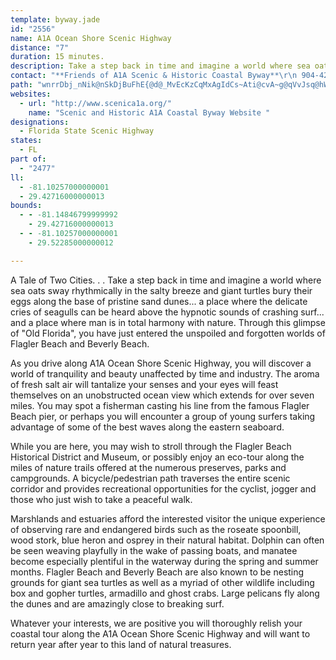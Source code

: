 ```yaml
---
template: byway.jade
id: "2556"
name: A1A Ocean Shore Scenic Highway
distance: "7"
duration: 15 minutes.
description: Take a step back in time and imagine a world where sea oats sway rhythmically in the salty breeze and giant turtles bury their eggs along the base of pristine sand dunes.
contact: "**Friends of A1A Scenic & Historic Coastal Byway**\r\n 904-425-8055  \r\n [Send E-mail](mailto:tarahill@bellsouth.net)"
path: "wnrrDbj_nNik@nSkDjBuFhE{@d@_MvEcKzCqMxAgIdCs~Ati@cvA~g@qVvJsq@hW_UlJkS`Igt@hXyu@~YgPxGwMbIoo@hW"
websites: 
  - url: "http://www.scenica1a.org/"
    name: "Scenic and Historic A1A Coastal Byway Website "
designations: 
  - Florida State Scenic Highway
states: 
  - FL
part of: 
  - "2477"
ll: 
  - -81.10257000000001
  - 29.42716000000013
bounds: 
  - - -81.14846799999992
    - 29.42716000000013
  - - -81.10257000000001
    - 29.52285000000012

---
```


<p>A Tale of Two Cities. . . Take a step back in time and imagine a world where sea oats sway rhythmically in the salty breeze and giant turtles bury their eggs along the base of pristine sand dunes... a place where the delicate cries of seagulls can be heard above the hypnotic sounds of crashing surf... and a place where man is in total harmony with nature. Through this glimpse of "Old Florida", you have just entered the unspoiled and forgotten worlds of Flagler Beach and Beverly Beach.</p>
<p>As you drive along A1A Ocean Shore Scenic Highway, you will discover a world of tranquility and beauty unaffected by time and industry. The aroma of fresh salt air will tantalize your senses and your eyes will feast themselves on an unobstructed ocean view which extends for over seven miles. You may spot a fisherman casting his line from the famous Flagler Beach pier, or perhaps you will encounter a group of young surfers taking advantage of some of the best waves along the eastern seaboard.</p>
<p>While you are here, you may wish to stroll through the Flagler Beach Historical District and Museum, or possibly enjoy an eco-tour along the miles of nature trails offered at the numerous preserves, parks and campgrounds. A bicycle/pedestrian path traverses the entire scenic corridor and provides recreational opportunities for the cyclist, jogger and those who just wish to take a peaceful walk.</p>
<p>Marshlands and estuaries afford the interested visitor the unique experience of observing rare and endangered birds such as the roseate spoonbill, wood stork, blue heron and osprey in their natural habitat. Dolphin can often be seen weaving playfully in the wake of passing boats, and manatee become especially plentiful in the waterway during the spring and summer months. Flagler Beach and Beverly Beach are also known to be nesting grounds for giant sea turtles as well as a myriad of other wildlife including box and gopher turtles, armadillo and ghost crabs. Large pelicans fly along the dunes and are amazingly close to breaking surf.</p>
<p>Whatever your interests, we are positive you will thoroughly relish your coastal tour along the A1A Ocean Shore Scenic Highway and will want to return year after year to this land of natural treasures.</p>
